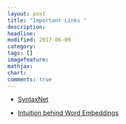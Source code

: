 ```yaml
---
layout: post
title: "Important Links "
description: 
headline: 
modified: 2017-06-09
category:
tags: []
imagefeature: 
mathjax: 
chart: 
comments: true
---
```

* [SyntaxNet](https://github.com/tensorflow/models/tree/master/syntaxnet)
<script src="https://gist.github.com/benbalter/5555251.js"></script>
* [Intuition behind Word Embeddings](https://www.analyticsvidhya.com/blog/2017/06/word-embeddings-count-word2veec/)